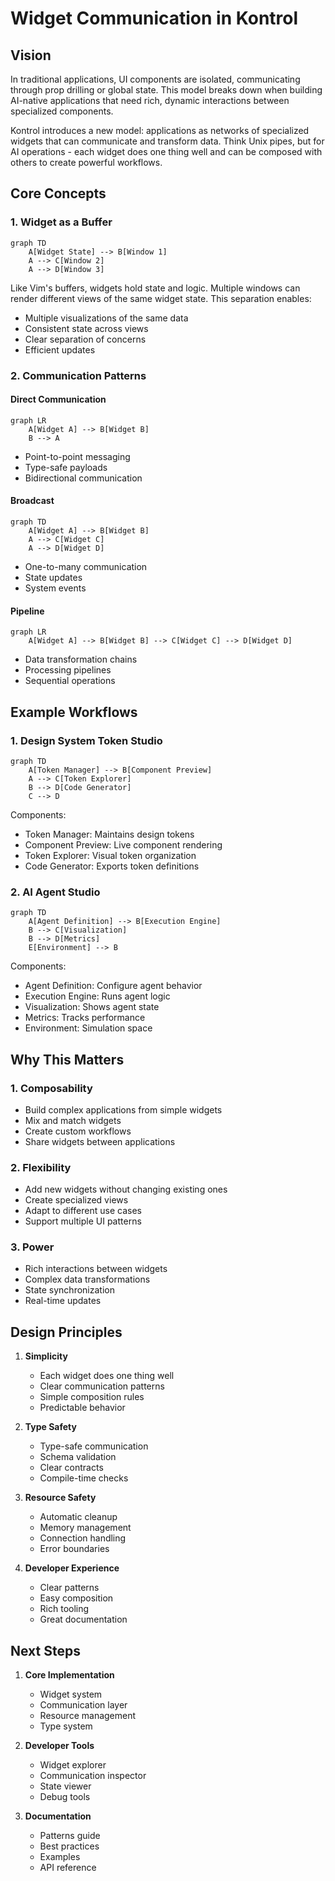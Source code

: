 # Widget Communication in Kontrol

## Vision

In traditional applications, UI components are isolated, communicating through prop drilling or global state. This model breaks down when building AI-native applications that need rich, dynamic interactions between specialized components.

Kontrol introduces a new model: applications as networks of specialized widgets that can communicate and transform data. Think Unix pipes, but for AI operations - each widget does one thing well and can be composed with others to create powerful workflows.

## Core Concepts

### 1. Widget as a Buffer
```mermaid
graph TD
    A[Widget State] --> B[Window 1]
    A --> C[Window 2]
    A --> D[Window 3]
```

Like Vim's buffers, widgets hold state and logic. Multiple windows can render different views of the same widget state. This separation enables:
- Multiple visualizations of the same data
- Consistent state across views
- Clear separation of concerns
- Efficient updates

### 2. Communication Patterns

#### Direct Communication
```mermaid
graph LR
    A[Widget A] --> B[Widget B]
    B --> A
```
- Point-to-point messaging
- Type-safe payloads
- Bidirectional communication

#### Broadcast
```mermaid
graph TD
    A[Widget A] --> B[Widget B]
    A --> C[Widget C]
    A --> D[Widget D]
```
- One-to-many communication
- State updates
- System events

#### Pipeline
```mermaid
graph LR
    A[Widget A] --> B[Widget B] --> C[Widget C] --> D[Widget D]
```
- Data transformation chains
- Processing pipelines
- Sequential operations

## Example Workflows

### 1. Design System Token Studio
```mermaid
graph TD
    A[Token Manager] --> B[Component Preview]
    A --> C[Token Explorer]
    B --> D[Code Generator]
    C --> D
```

Components:
- Token Manager: Maintains design tokens
- Component Preview: Live component rendering
- Token Explorer: Visual token organization
- Code Generator: Exports token definitions

### 2. AI Agent Studio
```mermaid
graph TD
    A[Agent Definition] --> B[Execution Engine]
    B --> C[Visualization]
    B --> D[Metrics]
    E[Environment] --> B
```

Components:
- Agent Definition: Configure agent behavior
- Execution Engine: Runs agent logic
- Visualization: Shows agent state
- Metrics: Tracks performance
- Environment: Simulation space

## Why This Matters

### 1. Composability
- Build complex applications from simple widgets
- Mix and match widgets
- Create custom workflows
- Share widgets between applications

### 2. Flexibility
- Add new widgets without changing existing ones
- Create specialized views
- Adapt to different use cases
- Support multiple UI patterns

### 3. Power
- Rich interactions between widgets
- Complex data transformations
- State synchronization
- Real-time updates

## Design Principles

1. **Simplicity**
   - Each widget does one thing well
   - Clear communication patterns
   - Simple composition rules
   - Predictable behavior

2. **Type Safety**
   - Type-safe communication
   - Schema validation
   - Clear contracts
   - Compile-time checks

3. **Resource Safety**
   - Automatic cleanup
   - Memory management
   - Connection handling
   - Error boundaries

4. **Developer Experience**
   - Clear patterns
   - Easy composition
   - Rich tooling
   - Great documentation

## Next Steps

1. **Core Implementation**
   - Widget system
   - Communication layer
   - Resource management
   - Type system

2. **Developer Tools**
   - Widget explorer
   - Communication inspector
   - State viewer
   - Debug tools

3. **Documentation**
   - Patterns guide
   - Best practices
   - Examples
   - API reference